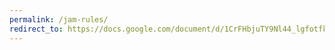```yaml
---
permalink: /jam-rules/
redirect_to: https://docs.google.com/document/d/1CrFHbjuTY9Nl44_lgfotfkxsOgA_Wt9sZmX1VCkrX0I/edit?usp=sharing
---
```

